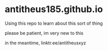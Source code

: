 # antitheus185.github.io
Using this repo to learn about this sort of thing

please be patient, im very new to this

in the meantime, linktr.ee/antitheusxyz

